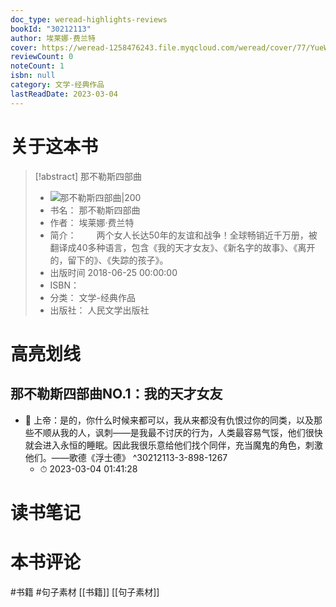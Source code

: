 ```yaml
---
doc_type: weread-highlights-reviews
bookId: "30212113"
author: 埃莱娜·费兰特
cover: https://weread-1258476243.file.myqcloud.com/weread/cover/77/YueWen_30212113/t7_YueWen_30212113.jpg
reviewCount: 0
noteCount: 1
isbn: null
category: 文学-经典作品
lastReadDate: 2023-03-04
---
```

# 关于这本书
> [!abstract] 那不勒斯四部曲
> - ![ 那不勒斯四部曲|200](https://weread-1258476243.file.myqcloud.com/weread/cover/77/YueWen_30212113/t7_YueWen_30212113.jpg)
> - 书名： 那不勒斯四部曲
> - 作者： 埃莱娜·费兰特
> - 简介： 　　两个女人长达50年的友谊和战争！全球畅销近千万册，被翻译成40多种语言，包含《我的天才女友》、《新名字的故事》、《离开的，留下的》、《失踪的孩子》。
> - 出版时间 2018-06-25 00:00:00
> - ISBN： 
> - 分类： 文学-经典作品
> - 出版社： 人民文学出版社

# 高亮划线

## 那不勒斯四部曲NO.1：我的天才女友


- 📌 上帝：是的，你什么时候来都可以，我从来都没有仇恨过你的同类，以及那些不顺从我的人，讽刺——是我最不讨厌的行为，人类最容易气馁，他们很快就会进入永恒的睡眠。因此我很乐意给他们找个同伴，充当魔鬼的角色，刺激他们。——歌德《浮士德》 ^30212113-3-898-1267
    - ⏱ 2023-03-04 01:41:28 
# 读书笔记

# 本书评论
#书籍 #句子素材  [[书籍]] [[句子素材]] 